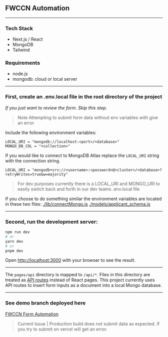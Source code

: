 ## FWCCN Automation

---

### Tech Stack
* Next.js / React
* MongoDB
* Tailwind

### Requirements
* node.js
* mongodb: cloud or local server

---

### First, create an .env.local file in the root directory of the project
_If you just want to review the form. Skip this step._ 
>Note Attempting to submit form data without env variables with give an error

Include the following environment variables:
```env
LOCAL_URI = "mongodb://localhost:<port>/<database>"
MONGO_DB_COL = "<collection>"
```

If you would like to connect to MongoDB Atlas replace the ```LOCAL_URI``` string with
the connection string. 
```env
LOCAL_URI = "mongodb+srv://<username>:<password>@<cluster>/<database>?retryWrites=true&w=majority"
```

> For dev purposes currently there is a LOCAL_URI and MONGO_URI to easily switch back and forth in our dev teams .env.local file

If you choose to do something similar the environment variables are located in these two files:
[./lib/connectMongo.js](https://github.com/theGaryLarson/fwccn-automation/blob/demo_branch/lib/connectMongo.js)
[./models/applicant_schema.js](https://github.com/theGaryLarson/fwccn-automation/blob/demo_branch/models/applicant_schema.js)

---

### Second, run the development server:

```bash
npm run dev
# or
yarn dev
# or
pnpm dev
```

Open [http://localhost:3000](http://localhost:3000) with your browser to see the result.

---

The `pages/api` directory is mapped to `/api/*`. Files in this directory are treated as [API routes](https://nextjs.org/docs/api-routes/introduction) instead of React pages.
This project currently uses API routes to insert form inputs as a document into a local Mongo database.

---

### See demo branch deployed here
 [FWCCN Form Automation](https://fwccn-automation-fr1wq3ih7-thegarylarson.vercel.app/)

> Current Issue | Production build does not submit data as expected. If you try to submit on vercel will get an error.
